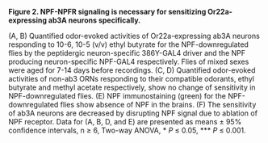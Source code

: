 **Figure 2. NPF-NPFR signaling is necessary for sensitizing Or22a-expressing ab3A neurons specifically.**

(A, B) Quantified odor-evoked activities of Or22a-expressing ab3A neurons responding to 10-6, 10-5 (v/v) ethyl butyrate for the NPF-downregulated flies by the peptidergic neuron-specific 386Y-GAL4 driver and the NPF producing neuron-specific NPF-GAL4 respectively.
Flies of mixed sexes were aged for 7-14 days before recordings.
(C, D) Quantified odor-evoked activities of non-ab3 ORNs responding to their compatible odorants, ethyl butyrate and methyl acetate respectively, show no change of sensitivity in NPF-downregulated flies.
(E) NPF immunostaining (green) for the NPF-downregulated flies show absence of NPF in the brains.
(F) The sensitivity of ab3A neurons are decreased by disrupting NPF signal due to ablation of NPF receptor.
Data for (A, B, D, and E) are presented as means ± 95% confidence intervals, n ≥ 6, Two-way ANOVA, \* _P_ ≤ 0.05, \*\*\* _P_ ≤ 0.001.
